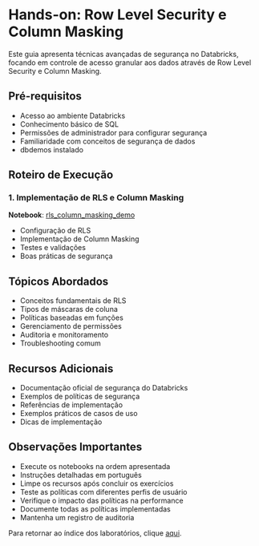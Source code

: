# Hands-on: Row Level Security e Column Masking

Este guia apresenta técnicas avançadas de segurança no Databricks, focando em controle de acesso granular aos dados através de Row Level Security e Column Masking.

## Pré-requisitos
- Acesso ao ambiente Databricks
- Conhecimento básico de SQL
- Permissões de administrador para configurar segurança
- Familiaridade com conceitos de segurança de dados
- dbdemos instalado

## Roteiro de Execução

### 1. Implementação de RLS e Column Masking
**Notebook**: <a href="$./Row_level_security_Column_Masking/rls_column_masking_demo">rls_column_masking_demo</a>
- Configuração de RLS
- Implementação de Column Masking
- Testes e validações
- Boas práticas de segurança

## Tópicos Abordados
- Conceitos fundamentais de RLS
- Tipos de máscaras de coluna
- Políticas baseadas em funções
- Gerenciamento de permissões
- Auditoria e monitoramento
- Troubleshooting comum

## Recursos Adicionais
- Documentação oficial de segurança do Databricks
- Exemplos de políticas de segurança
- Referências de implementação
- Exemplos práticos de casos de uso
- Dicas de implementação

## Observações Importantes
- Execute os notebooks na ordem apresentada
- Instruções detalhadas em português
- Limpe os recursos após concluir os exercícios
- Teste as políticas com diferentes perfis de usuário
- Verifique o impacto das políticas na performance
- Documente todas as políticas implementadas
- Mantenha um registro de auditoria

Para retornar ao índice dos laboratórios, clique <a href="$./README.md">aqui</a>. 